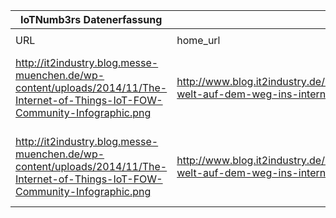|IoTNumb3rs Datenerfassung|||||||||||
| ---- | ---- | ---- | ---- | ---- | ---- | ---- | ---- | ---- | ---- | ---- |
||||||||||||
|URL|home_url|filename|device_class|device_count|market_class|market_volume|prognosis_year|publication_year|authorship_class|Dropbox folder|
|http://it2industry.blog.messe-muenchen.de/wp-content/uploads/2014/11/The-Internet-of-Things-IoT-FOW-Community-Infographic.png|http://www.blog.it2industry.de/2014/11/10/vernetzte-welt-auf-dem-weg-ins-internet-of-things/|file1_The-Internet-of-Things-IoT-FOW-Community-Infographic.png|Generic IoT|4.88E+11|||2020|2014|blogger|MariaMarg/20181114-1800|
|http://it2industry.blog.messe-muenchen.de/wp-content/uploads/2014/11/The-Internet-of-Things-IoT-FOW-Community-Infographic.png|http://www.blog.it2industry.de/2014/11/10/vernetzte-welt-auf-dem-weg-ins-internet-of-things/|file1_The-Internet-of-Things-IoT-FOW-Community-Infographic.png|||revenue|2.33E+13|2020|2014|blogger|MariaMarg/20181114-1800|

